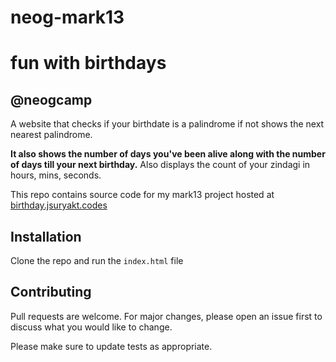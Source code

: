 # neog-mark13

# fun with birthdays

## @neogcamp

A website that checks if your birthdate is a palindrome if not shows the next nearest palindrome.

<strong>It also shows the number of days you've been alive along with the number of days till your next birthday.</strong>
Also displays the count of your zindagi in hours, mins, seconds.

This repo contains source code for my mark13 project hosted at [birthday.jsuryakt.codes](https://birthday.jsuryakt.codes)

## Installation

Clone the repo and run the ```index.html``` file



## Contributing
Pull requests are welcome. For major changes, please open an issue first to discuss what you would like to change.

Please make sure to update tests as appropriate.
